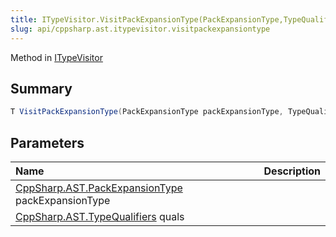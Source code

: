 ```yaml
---
title: ITypeVisitor.VisitPackExpansionType(PackExpansionType,TypeQualifiers)
slug: api/cppsharp.ast.itypevisitor.visitpackexpansiontype
---
```

Method in [ITypeVisitor](/api/cppsharp/ast/itypevisitor)

## Summary



```csharp
T VisitPackExpansionType(PackExpansionType packExpansionType, TypeQualifiers quals);
```

## Parameters

|Name|Description|
|:---|:---|
|[CppSharp.AST.PackExpansionType](/api/cppsharp/ast/packexpansiontype) packExpansionType||
|[CppSharp.AST.TypeQualifiers](/api/cppsharp/ast/typequalifiers) quals||


